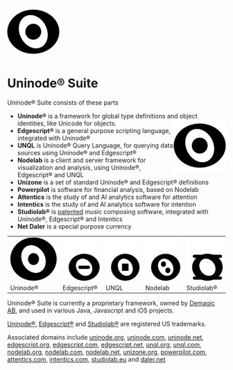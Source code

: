 <img src="uninode400sq.png" alt="Uninode logotype" height="120" width="120"/>

# Uninode® Suite

Uninode® Suite consists of these parts
* **Uninode®** is a framework for global type definitions and object identities, like Unicode for objects. <img src="uninode400sq.png" alt="Uninode logotype" height="120" width="120" align="right"/>
* **Edgescript®** is a general purpose scripting language, integrated with Uninode®
* **UNQL** is Uninode® Query Language, for querying data sources using Uninode® and Edgescript®
* **Nodelab** is a client and server framework for visualization and analysis, using Uninode®, Edgescript® and UNQL
* **Unizone** is a set of standard Uninode® and Edgescript® definitions
* **Powerpilot** is software for financial analysis, based on Nodelab
* **Attentics** is the study of and AI analytics software for attention
* **Intentics** is the study of and AI analytics software for intention
* **Studiolab®** is <a href="https://patents.google.com/patent/US9378718B1/en" target="_blank">patented</a> music composing software, integrated with Uninode®, Edgescript® and Intentics
* **Net Daler** is a special purpose currency

<table>
  <tr>
    <td><img src="uninode400.png?raw=true" alt="Uninode logotype" height="100"/></td>
    <td><img src="edgescript.png?raw=true" alt="UNQL logotype" height="100"/></td>
    <td><img src="unql.png?raw=true" alt="UNQL logotype" height="100"/></td>
    <td><img src="nodelab.png?raw=true" alt="UNQL logotype" height="100"/></td>
    <td><img src="studiolab.png?raw=true" alt="UNQL logotype" height="100"/></td>
  </tr>
    <tr>
    <td>Uninode®</td>
    <td>Edgescript®</td>
    <td>UNQL</td>
    <td>Nodelab</td>
    <td>Studiolab®</td>
  </tr>
</table>

Uninode® Suite is currently a proprietary framework, owned by 
<a href="http://www.demagic.com" target="_blank">Demagic AB</a>, and used in various 
Java, Javascript and iOS projects.

<a href="https://trademarks.justia.com/780/37/uninode-78037205.html" target="_blank">Uninode®</a>,
<a href="https://trademarks.justia.com/858/04/edgescript-85804038.html" target="_blank">Edgescript®</a> and
<a href="https://trademarks.justia.com/783/92/studiolab-78392947.html" target="_blank">Studiolab®</a> 
are registered US trademarks.

Associated domains include
<a href="https://uninode.org" target="_blank">uninode.org</a>,
<a href="https://uninode.com" target="_blank">uninode.com</a>,
<a href="https://uninode.net" target="_blank">uninode.net</a>,
<a href="https://edgescript.org" target="_blank">edgescript.org</a>,
<a href="https://edgescript.com" target="_blank">edgescript.com</a>,
<a href="https://edgescript.net" target="_blank">edgescript.net</a>,
<a href="https://unql.org" target="_blank">unql.org</a>,
<a href="https://unql.com" target="_blank">unql.com</a>,
<a href="https://nodelab.org" target="_blank">nodelab.org</a>,
<a href="https://nodelab.com" target="_blank">nodelab.com</a>,
<a href="https://nodelab.net" target="_blank">nodelab.net</a>,
<a href="https://unizone.org" target="_blank">unizone.org</a>,
<a href="https://powerpilot.com" target="_blank">powerpilot.com</a>,
<a href="https://attentics.com" target="_blank">attentics.com</a>,
<a href="https://intentics.com" target="_blank">intentics.com</a>,
<a href="https://studiolab.eu" target="_blank">studiolab.eu</a> and
<a href="https://www.daler.net" target="_blank">daler.net</a>
